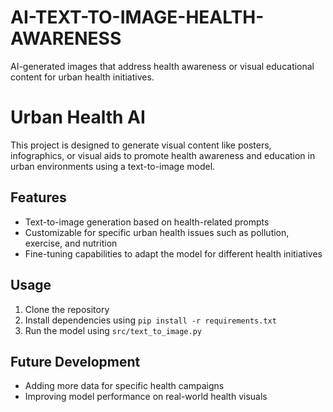 # AI-TEXT-TO-IMAGE-HEALTH-AWARENESS
 AI-generated images that address health awareness or visual educational content for urban health initiatives.
# Urban Health AI

This project is designed to generate visual content like posters, infographics, or visual aids to promote health awareness and education in urban environments using a text-to-image model.

## Features
- Text-to-image generation based on health-related prompts
- Customizable for specific urban health issues such as pollution, exercise, and nutrition
- Fine-tuning capabilities to adapt the model for different health initiatives

## Usage
1. Clone the repository
2. Install dependencies using `pip install -r requirements.txt`
3. Run the model using `src/text_to_image.py`

## Future Development
- Adding more data for specific health campaigns
- Improving model performance on real-world health visuals
